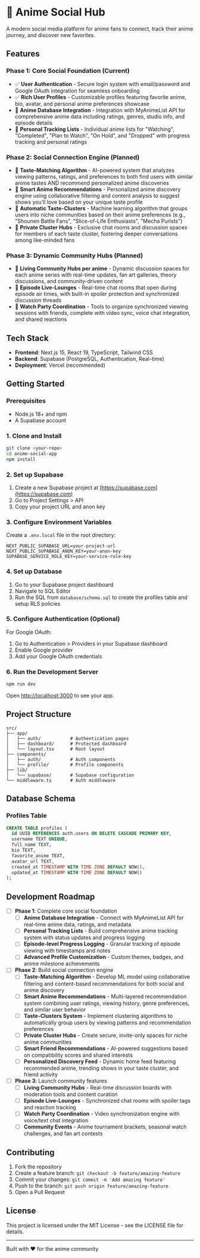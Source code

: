 # 🎌 Anime Social Hub

A modern social media platform for anime fans to connect, track their anime journey, and discover new favorites.

## Features

### Phase 1: Core Social Foundation (Current)
- ✅ **User Authentication** - Secure login system with email/password and Google OAuth integration for seamless onboarding
- ✅ **Rich User Profiles** - Customizable profiles featuring favorite anime, bio, avatar, and personal anime preferences showcase
- 🚧 **Anime Database Integration** - Integration with MyAnimeList API for comprehensive anime data including ratings, genres, studio info, and episode details
- 🚧 **Personal Tracking Lists** - Individual anime lists for "Watching", "Completed", "Plan to Watch", "On Hold", and "Dropped" with progress tracking and personal ratings

### Phase 2: Social Connection Engine (Planned)
- 🚧 **Taste-Matching Algorithm** - AI-powered system that analyzes viewing patterns, ratings, and preferences to both find users with similar anime tastes AND recommend personalized anime discoveries
- 🚧 **Smart Anime Recommendations** - Personalized anime discovery engine using collaborative filtering and content analysis to suggest shows you'll love based on your unique taste profile
- 🚧 **Automatic Taste-Clusters** - Machine learning algorithm that groups users into niche communities based on their anime preferences (e.g., "Shounen Battle Fans", "Slice-of-Life Enthusiasts", "Mecha Purists")
- 🚧 **Private Cluster Hubs** - Exclusive chat rooms and discussion spaces for members of each taste cluster, fostering deeper conversations among like-minded fans

### Phase 3: Dynamic Community Hubs (Planned)
- 🚧 **Living Community Hubs per anime** - Dynamic discussion spaces for each anime series with real-time updates, fan art galleries, theory discussions, and community-driven content
- 🚧 **Episode Live-Lounges** - Real-time chat rooms that open during episode air times, with built-in spoiler protection and synchronized discussion threads
- 🚧 **Watch Party Coordination** - Tools to organize synchronized viewing sessions with friends, complete with video sync, voice chat integration, and shared reactions

## Tech Stack

- **Frontend**: Next.js 15, React 19, TypeScript, Tailwind CSS
- **Backend**: Supabase (PostgreSQL, Authentication, Real-time)
- **Deployment**: Vercel (recommended)

## Getting Started

### Prerequisites

- Node.js 18+ and npm
- A Supabase account

### 1. Clone and Install

```bash
git clone <your-repo>
cd anime-social-app
npm install
```

### 2. Set up Supabase

1. Create a new Supabase project at [https://supabase.com](https://supabase.com)
2. Go to Project Settings > API
3. Copy your project URL and anon key

### 3. Configure Environment Variables

Create a `.env.local` file in the root directory:

```env
NEXT_PUBLIC_SUPABASE_URL=your-project-url
NEXT_PUBLIC_SUPABASE_ANON_KEY=your-anon-key
SUPABASE_SERVICE_ROLE_KEY=your-service-role-key
```

### 4. Set up Database

1. Go to your Supabase project dashboard
2. Navigate to SQL Editor
3. Run the SQL from `database/schema.sql` to create the profiles table and setup RLS policies

### 5. Configure Authentication (Optional)

For Google OAuth:
1. Go to Authentication > Providers in your Supabase dashboard
2. Enable Google provider
3. Add your Google OAuth credentials

### 6. Run the Development Server

```bash
npm run dev
```

Open [http://localhost:3000](http://localhost:3000) to see your app.

## Project Structure

```
src/
├── app/
│   ├── auth/           # Authentication pages
│   ├── dashboard/      # Protected dashboard
│   └── layout.tsx      # Root layout
├── components/
│   ├── auth/           # Auth components
│   └── profile/        # Profile components
├── lib/
│   └── supabase/       # Supabase configuration
└── middleware.ts       # Auth middleware
```

## Database Schema

### Profiles Table

```sql
CREATE TABLE profiles (
  id UUID REFERENCES auth.users ON DELETE CASCADE PRIMARY KEY,
  username TEXT UNIQUE,
  full_name TEXT,
  bio TEXT,
  favorite_anime TEXT,
  avatar_url TEXT,
  created_at TIMESTAMP WITH TIME ZONE DEFAULT NOW(),
  updated_at TIMESTAMP WITH TIME ZONE DEFAULT NOW()
);
```

## Development Roadmap

- [ ] **Phase 1**: Complete core social foundation
  - [ ] **Anime Database Integration** - Connect with MyAnimeList API for real-time anime data, ratings, and metadata
  - [ ] **Personal Tracking Lists** - Build comprehensive anime tracking system with status updates and progress logging
  - [ ] **Episode-level Progress Logging** - Granular tracking of episode viewing with timestamps and notes
  - [ ] **Advanced Profile Customization** - Custom themes, badges, and anime milestone achievements
  
- [ ] **Phase 2**: Build social connection engine
  - [ ] **Taste-Matching Algorithm** - Develop ML model using collaborative filtering and content-based recommendations for both social and anime discovery
  - [ ] **Smart Anime Recommendations** - Multi-layered recommendation system combining user ratings, viewing history, genre preferences, and similar user behavior
  - [ ] **Taste-Clusters System** - Implement clustering algorithms to automatically group users by viewing patterns and recommendation preferences
  - [ ] **Private Cluster Hubs** - Create secure, invite-only spaces for niche anime communities
  - [ ] **Smart Friend Recommendations** - AI-powered suggestions based on compatibility scores and shared interests
  - [ ] **Personalized Discovery Feed** - Dynamic home feed featuring recommended anime, trending shows in your taste cluster, and friend activity
  
- [ ] **Phase 3**: Launch community features
  - [ ] **Living Community Hubs** - Real-time discussion boards with moderation tools and content curation
  - [ ] **Episode Live-Lounges** - Synchronized chat rooms with spoiler tags and reaction tracking
  - [ ] **Watch Party Coordination** - Video synchronization engine with voice/text chat integration
  - [ ] **Community Events** - Anime tournament brackets, seasonal watch challenges, and fan art contests

## Contributing

1. Fork the repository
2. Create a feature branch: `git checkout -b feature/amazing-feature`
3. Commit your changes: `git commit -m 'Add amazing feature'`
4. Push to the branch: `git push origin feature/amazing-feature`
5. Open a Pull Request

## License

This project is licensed under the MIT License - see the LICENSE file for details.

---

Built with ❤️ for the anime community
